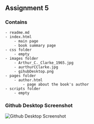 ## Assignment 5

### Contains

    - readme.md
    - index.html
        - main page
        - book summary page
    - css folder
        - empty
    - images folder
        - Arthur_C._Clarke_1965.jpg
        - aurthurCClarke.jpg
        - gihubDesktop.png
    - pages folder
        - author.html
            - page about the book's author
    - scripts folder
        - empty

### Github Desktop Screenshot

![Github Desktop Screenshot](./gihubDesktop.png)